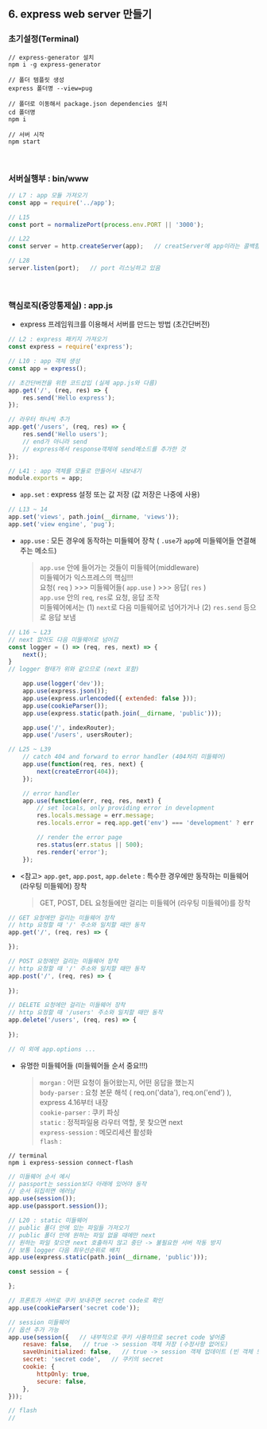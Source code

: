 ## **6. express web server 만들기**

### **초기설정(Terminal)**
```
// express-generator 설치
npm i -g express-generator

// 폴더 템플릿 생성
express 폴더명 --view=pug

// 폴더로 이동해서 package.json dependencies 설치
cd 폴더명
npm i

// 서버 시작
npm start
```

<br>

### **서버실행부** : bin/www
```javascript
// L7 : app 모듈 가져오기
const app = require('../app');

// L15
const port = normalizePort(process.env.PORT || '3000');

// L22
const server = http.createServer(app);   // creatServer에 app이라는 콜백함수 넣음

// L28
server.listen(port);   // port 리스닝하고 있음
```

<br>

### **핵심로직(중앙통제실)** : app.js
* express 프레임워크를 이용해서 서버를 만드는 방법 (초간단버전)
```javascript
// L2 : express 패키지 가져오기
const express = require('express');

// L10 : app 객체 생성
const app = express();

// 초간단버전을 위한 코드삽입 (실제 app.js와 다름)
app.get('/', (req, res) => {
	res.send('Hello express');
});

// 라우터 하나씩 추가
app.get('/users', (req, res) => {
	res.send('Hello users');
	// end가 아니라 send
	// express에서 response객체에 send메소드를 추가한 것
});

// L41 : app 객체를 모듈로 만들어서 내보내기
module.exports = app;
```

* `app.set` : express 설정 또는 값 저장 (값 저장은 나중에 사용)
```javascript
// L13 ~ 14
app.set('views', path.join(__dirname, 'views'));
app.set('view engine', 'pug');
```

* `app.use` : 모든 경우에 동작하는 미들웨어 장착 ( `.use`가 `app`에 미들웨어들 연결해 주는 메소드)

	> `app.use` 안에 들어가는 것들이 미들웨어(middleware)<br>
	> 미들웨어가 익스프레스의 핵심!!!<br>
	> 요청( `req` ) >>> 미들웨어들( `app.use` ) >>> 응답( `res` )<br>
	> `app.use` 안의 `req`, `res`로 요청, 응답 조작<br>
	> 미들웨어에서는 (1) `next`로 다음 미들웨어로 넘어가거나 (2) `res.send` 등으로 응답 보냄

```javascript
// L16 ~ L23
// next 없어도 다음 미들웨어로 넘어감
const logger = () => (req, res, next) => {
	next();
}
// logger 형태가 위와 같으므로 (next 포함)

	app.use(logger('dev'));
	app.use(express.json());
	app.use(express.urlencoded({ extended: false }));
	app.use(cookieParser());
	app.use(express.static(path.join(__dirname, 'public')));

	app.use('/', indexRouter);
	app.use('/users', usersRouter);

// L25 ~ L39
	// catch 404 and forward to error handler (404처리 미들웨어)
	app.use(function(req, res, next) {
		next(createError(404));
	});

	// error handler
	app.use(function(err, req, res, next) {
		// set locals, only providing error in development
		res.locals.message = err.message;
		res.locals.error = req.app.get('env') === 'development' ? err : {};

		// render the error page
		res.status(err.status || 500);
		res.render('error');
	});
```

* <참고> `app.get`, `app.post`, `app.delete` : 특수한 경우에만 동작하는 미들웨어 (라우팅 미들웨어) 장착

	> GET, POST, DEL 요청들에만 걸리는 미들웨어 (라우팅 미들웨어)를 장착

```javascript
// GET 요청에만 걸리는 미들웨어 장착
// http 요청할 때 '/' 주소와 일치할 때만 동작
app.get('/', (req, res) => {

});

// POST 요청에만 걸리는 미들웨어 장착
// http 요청할 때 '/' 주소와 일치할 때만 동작
app.post('/', (req, res) => {
	
});

// DELETE 요청에만 걸리는 미들웨어 장착
// http 요청할 때 '/users' 주소와 일치할 때만 동작
app.delete('/users', (req, res) => {
	
});

// 이 외에 app.options ...
```

* 유명한 미들웨어들 (미들웨어들 순서 중요!!!)

	> `morgan` : 어떤 요청이 들어왔는지, 어떤 응답을 했는지<br>
	> `body-parser` : 요청 본문 해석 ( req.on('data'), req.on('end') ), express 4.16부터 내장<br>
	> `cookie-parser` : 쿠키 파싱<br>
	> `static` : 정적파일용 라우터 역할, 못 찾으면 next<br>
	> `express-session` : 메모리세션 활성화<br>
	> `flash` : <br>

```
// terminal
npm i express-session connect-flash
```

```javascript
// 미들웨어 순서 예시
// passport는 session보다 아래에 있어야 동작
// 순서 뒤집히면 에러남
app.use(session());
app.use(passport.session());
```

```javascript
// L20 : static 미들웨어
// public 폴더 안에 있는 파일들 가져오기
// public 폴더 안에 원하는 파일 없을 때에만 next
// 원하는 파일 찾으면 next 호출하지 않고 중단 -> 불필요한 서버 작동 방지
// 보통 logger 다음 최우선순위로 배치
app.use(express.static(path.join(__dirname, 'public')));
```

```javascript
const session = {

};

// 프론트가 서버로 쿠키 보내주면 secret code로 확인
app.use(cookieParser('secret code'));

// session 미들웨어
// 옵션 추가 가능
app.use(session({   // 내부적으로 쿠키 사용하므로 secret code 넣어줌
	resave: false,   // true -> session 객체 저장 (수정사항 없어도)
	saveUninitialized: false,   // true -> session 객체 업데이트 (빈 객체 또는 수정사항 없어도)
	secret: 'secret code',   // 쿠키의 secret
	cookie: {
		httpOnly: true,
		secure: false,
	},
}));
```

```javascript
// flash
// 
```